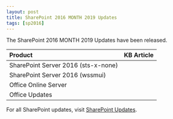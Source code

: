 ```yaml
---
layout: post
title: SharePoint 2016 MONTH 2019 Updates
tags: [sp2016]
---
```


The SharePoint 2016 MONTH 2019 Updates have been released.

|Product | KB Article |
|:--- |--- |
|SharePoint Server 2016 (sts-x-none) | |
|SharePoint Server 2016 (wssmui) | |
|Office Online Server | |
|Office Updates | |

For all SharePoint updates, visit [SharePoint Updates](https://sharepointupdates.com).